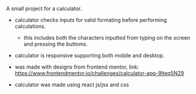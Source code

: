 A small project for a calculator.

- calculator checks inputs for valid formating before performing calculations.
  - this includes both the characters inputted from typing on the screen and pressing the buttoms.
  
- calculator is responsive supporting both mobile and desktop.

- was made with designs from frontend mentor, link: https://www.frontendmentor.io/challenges/calculator-app-9lteq5N29

- calculator was made using react js/jsx and css
